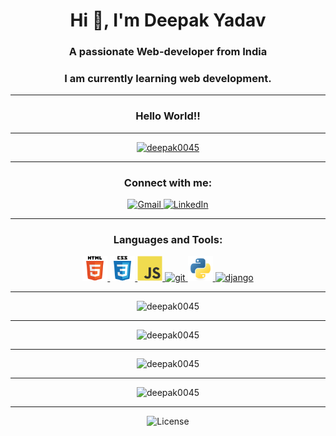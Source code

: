<h1 align="center">Hi 👋, I'm Deepak Yadav</h1>
<h3 align="center">A passionate Web-developer from India</h3>
<h3 align="center">I am currently learning web development.</h3>

---

<h3 align="center">Hello World!!</h3>

---

<p align="center"> 
  <a href="https://github.com/ryo-ma/github-profile-trophy">
    <img src="https://github-profile-trophy.vercel.app/?username=deepak0045&theme=dracula" alt="deepak0045" />
  </a> 
</p>

---

<h3 align="center">Connect with me:</h3>
<div align="center">
  <a href="mailto:deepakry937@gmail.com" target="blank">
    <img src="https://img.shields.io/static/v1?message=Gmail&logo=gmail&label=&color=D14836&logoColor=white&labelColor=&style=for-the-badge" height="35" alt="Gmail" />
  </a>
  <a href="https://www.linkedin.com/in/deepak-yadav-91a718336/" target="blank">
    <img src="https://img.shields.io/static/v1?message=LinkedIn&logo=linkedin&label=&color=0077B5&logoColor=white&labelColor=&style=for-the-badge" height="35" alt="LinkedIn" />
  </a>
</div>

---

<h3 align="center">Languages and Tools:</h3>
<div align="center">
  <a href="https://www.w3.org/html/" target="_blank" rel="noreferrer">
    <img src="https://raw.githubusercontent.com/devicons/devicon/master/icons/html5/html5-original-wordmark.svg" alt="html5" width="40" height="40"/>
  </a>
  <a href="https://www.w3schools.com/css/" target="_blank" rel="noreferrer">
    <img src="https://raw.githubusercontent.com/devicons/devicon/master/icons/css3/css3-original-wordmark.svg" alt="css3" width="40" height="40"/>
  </a>
  <a href="https://developer.mozilla.org/en-US/docs/Web/JavaScript" target="_blank" rel="noreferrer">
    <img src="https://raw.githubusercontent.com/devicons/devicon/master/icons/javascript/javascript-original.svg" alt="javascript" width="40" height="40"/>
  </a>
  <a href="https://git-scm.com/" target="_blank" rel="noreferrer">
    <img src="https://www.vectorlogo.zone/logos/git-scm/git-scm-icon.svg" alt="git" width="40" height="40"/>
  </a>
  <a href="https://www.python.org" target="_blank" rel="noreferrer">
    <img src="https://raw.githubusercontent.com/devicons/devicon/master/icons/python/python-original.svg" alt="python" width="40" height="40"/>
  </a>
  <a href="https://www.djangoproject.com/" target="_blank" rel="noreferrer">
    <img src="https://cdn.worldvectorlogo.com/logos/django.svg" alt="django" width="40" height="40"/>
  </a>
</div>

---

<p align="center">
  <img src="https://github-readme-stats.vercel.app/api/top-langs?username=deepak0045&show_icons=true&locale=en&layout=compact&theme=dracula" alt="deepak0045" />
</p>

---

<p align="center">
  <img src="https://github-readme-stats.vercel.app/api?username=deepak0045&show_icons=true&locale=en&theme=dracula" alt="deepak0045" />
</p>

---

<p align="center">
  <img src="https://github-readme-streak-stats.herokuapp.com/?user=deepak0045&theme=dracula" alt="deepak0045" />
</p>

---

<p align="center"> 
  <img src="https://komarev.com/ghpvc/?username=deepak0045&label=Profile%20views&color=0e75b6&style=flat" alt="deepak0045" /> 
</p>

---

<p align="center">
  <img src="https://img.shields.io/badge/License-MIT-green" alt="License" />
</p>
